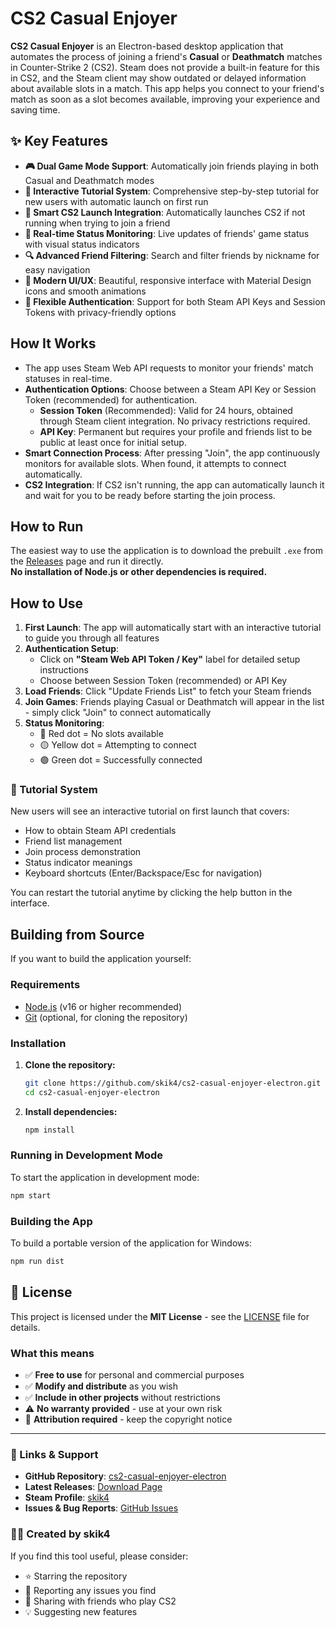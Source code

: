 # CS2 Casual Enjoyer

**CS2 Casual Enjoyer** is an Electron-based desktop application that automates the process of joining a friend's **Casual** or **Deathmatch** matches in Counter-Strike 2 (CS2). Steam does not provide a built-in feature for this in CS2, and the Steam client may show outdated or delayed information about available slots in a match. This app helps you connect to your friend's match as soon as a slot becomes available, improving your experience and saving time.

## ✨ Key Features

- **🎮 Dual Game Mode Support**: Automatically join friends playing in both Casual and Deathmatch modes
- **🎯 Interactive Tutorial System**: Comprehensive step-by-step tutorial for new users with automatic launch on first run
- **🚀 Smart CS2 Launch Integration**: Automatically launches CS2 if not running when trying to join a friend
- **🔄 Real-time Status Monitoring**: Live updates of friends' game status with visual status indicators
- **🔍 Advanced Friend Filtering**: Search and filter friends by nickname for easy navigation
- **🌟 Modern UI/UX**: Beautiful, responsive interface with Material Design icons and smooth animations
- **🔐 Flexible Authentication**: Support for both Steam API Keys and Session Tokens with privacy-friendly options

## How It Works

- The app uses Steam Web API requests to monitor your friends' match statuses in real-time.
- **Authentication Options**: Choose between a Steam API Key or Session Token (recommended) for authentication.
  - **Session Token** (Recommended): Valid for 24 hours, obtained through Steam client integration. No privacy restrictions required.
  - **API Key**: Permanent but requires your profile and friends list to be public at least once for initial setup.
- **Smart Connection Process**: After pressing "Join", the app continuously monitors for available slots. When found, it attempts to connect automatically.
- **CS2 Integration**: If CS2 isn't running, the app can automatically launch it and wait for you to be ready before starting the join process.

## How to Run

The easiest way to use the application is to download the prebuilt `.exe` from the [Releases](https://github.com/skik4/cs2-casual-enjoyer-electron/releases) page and run it directly.  
**No installation of Node.js or other dependencies is required.**

## How to Use

1. **First Launch**: The app will automatically start with an interactive tutorial to guide you through all features
2. **Authentication Setup**:
   - Click on **"Steam Web API Token / Key"** label for detailed setup instructions
   - Choose between Session Token (recommended) or API Key
3. **Load Friends**: Click "Update Friends List" to fetch your Steam friends
4. **Join Games**: Friends playing Casual or Deathmatch will appear in the list - simply click "Join" to connect automatically
5. **Status Monitoring**:
   - 🔴 Red dot = No slots available
   - 🟡 Yellow dot = Attempting to connect
   - 🟢 Green dot = Successfully connected

### 🎯 Tutorial System

New users will see an interactive tutorial on first launch that covers:

- How to obtain Steam API credentials
- Friend list management
- Join process demonstration
- Status indicator meanings
- Keyboard shortcuts (Enter/Backspace/Esc for navigation)

You can restart the tutorial anytime by clicking the help button in the interface.

## Building from Source

If you want to build the application yourself:

### Requirements

- [Node.js](https://nodejs.org/) (v16 or higher recommended)
- [Git](https://git-scm.com/) (optional, for cloning the repository)

### Installation

1. **Clone the repository:**

   ```sh
   git clone https://github.com/skik4/cs2-casual-enjoyer-electron.git
   cd cs2-casual-enjoyer-electron
   ```

2. **Install dependencies:**

   ```sh
   npm install
   ```

### Running in Development Mode

To start the application in development mode:

```sh
npm start
```

### Building the App

To build a portable version of the application for Windows:

```sh
npm run dist
```

## 📄 License

This project is licensed under the **MIT License** - see the [LICENSE](LICENSE) file for details.

### What this means

- ✅ **Free to use** for personal and commercial purposes
- ✅ **Modify and distribute** as you wish
- ✅ **Include in other projects** without restrictions
- ⚠️ **No warranty provided** - use at your own risk
- 📝 **Attribution required** - keep the copyright notice

---

### 🔗 Links & Support

- **GitHub Repository**: [cs2-casual-enjoyer-electron](https://github.com/skik4/cs2-casual-enjoyer-electron)
- **Latest Releases**: [Download Page](https://github.com/skik4/cs2-casual-enjoyer-electron/releases)
- **Steam Profile**: [skik4](https://steamcommunity.com/id/skik4)
- **Issues & Bug Reports**: [GitHub Issues](https://github.com/skik4/cs2-casual-enjoyer-electron/issues)

### 👨‍💻 Created by skik4

If you find this tool useful, please consider:

- ⭐ Starring the repository
- 🐛 Reporting any issues you find
- 💬 Sharing with friends who play CS2
- 💡 Suggesting new features
